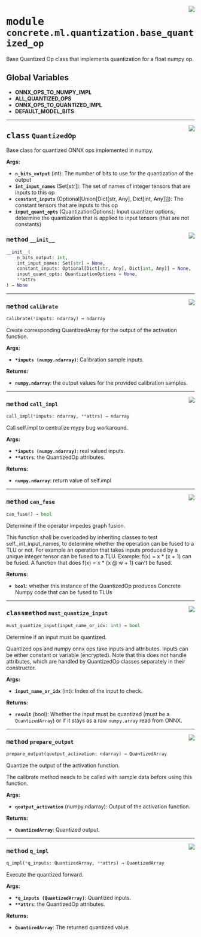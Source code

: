 <!-- markdownlint-disable -->

<a href="https://github.com/zama-ai/concrete-ml-internal/tree/main/src/concrete/ml/quantization/base_quantized_op.py#L0"><img align="right" style="float:right;" src="https://img.shields.io/badge/-source-cccccc?style=flat-square"></a>

# <kbd>module</kbd> `concrete.ml.quantization.base_quantized_op`

Base Quantized Op class that implements quantization for a float numpy op.

## **Global Variables**

- **ONNX_OPS_TO_NUMPY_IMPL**
- **ALL_QUANTIZED_OPS**
- **ONNX_OPS_TO_QUANTIZED_IMPL**
- **DEFAULT_MODEL_BITS**

______________________________________________________________________

<a href="https://github.com/zama-ai/concrete-ml-internal/tree/main/src/concrete/ml/quantization/base_quantized_op.py#L32"><img align="right" style="float:right;" src="https://img.shields.io/badge/-source-cccccc?style=flat-square"></a>

## <kbd>class</kbd> `QuantizedOp`

Base class for quantized ONNX ops implemented in numpy.

**Args:**

- <b>`n_bits_output`</b> (int):  The number of bits to use for the quantization of the output
- <b>`int_input_names`</b> (Set\[str\]):  The set of names of integer tensors that are inputs to this op
- <b>`constant_inputs`</b> (Optional\[Union\[Dict\[str, Any\], Dict\[int, Any\]\]\]):  The constant tensors  that are inputs to this op
- <b>`input_quant_opts`</b> (QuantizationOptions):  Input quantizer options, determine the quantization  that is applied to input tensors (that are not constants)

<a href="https://github.com/zama-ai/concrete-ml-internal/tree/main/src/concrete/ml/quantization/base_quantized_op.py#L74"><img align="right" style="float:right;" src="https://img.shields.io/badge/-source-cccccc?style=flat-square"></a>

### <kbd>method</kbd> `__init__`

```python
__init__(
    n_bits_output: int,
    int_input_names: Set[str] = None,
    constant_inputs: Optional[Dict[str, Any], Dict[int, Any]] = None,
    input_quant_opts: QuantizationOptions = None,
    **attrs
) → None
```

______________________________________________________________________

<a href="https://github.com/zama-ai/concrete-ml-internal/tree/main/src/concrete/ml/quantization/base_quantized_op.py#L374"><img align="right" style="float:right;" src="https://img.shields.io/badge/-source-cccccc?style=flat-square"></a>

### <kbd>method</kbd> `calibrate`

```python
calibrate(*inputs: ndarray) → ndarray
```

Create corresponding QuantizedArray for the output of the activation function.

**Args:**

- <b>`*inputs (numpy.ndarray)`</b>:  Calibration sample inputs.

**Returns:**

- <b>`numpy.ndarray`</b>:  the output values for the provided calibration samples.

______________________________________________________________________

<a href="https://github.com/zama-ai/concrete-ml-internal/tree/main/src/concrete/ml/quantization/base_quantized_op.py#L426"><img align="right" style="float:right;" src="https://img.shields.io/badge/-source-cccccc?style=flat-square"></a>

### <kbd>method</kbd> `call_impl`

```python
call_impl(*inputs: ndarray, **attrs) → ndarray
```

Call self.impl to centralize mypy bug workaround.

**Args:**

- <b>`*inputs (numpy.ndarray)`</b>:  real valued inputs.
- <b>`**attrs`</b>:  the QuantizedOp attributes.

**Returns:**

- <b>`numpy.ndarray`</b>:  return value of self.impl

______________________________________________________________________

<a href="https://github.com/zama-ai/concrete-ml-internal/tree/main/src/concrete/ml/quantization/base_quantized_op.py#L457"><img align="right" style="float:right;" src="https://img.shields.io/badge/-source-cccccc?style=flat-square"></a>

### <kbd>method</kbd> `can_fuse`

```python
can_fuse() → bool
```

Determine if the operator impedes graph fusion.

This function shall be overloaded by inheriting classes to test self.\_int_input_names, to determine whether the operation can be fused to a TLU or not. For example an operation that takes inputs produced by a unique integer tensor can be fused to a TLU. Example: f(x) = x * (x + 1) can be fused. A function that does f(x) = x * (x @ w + 1) can't be fused.

**Returns:**

- <b>`bool`</b>:  whether this instance of the QuantizedOp produces Concrete Numpy code  that can be fused to TLUs

______________________________________________________________________

<a href="https://github.com/zama-ai/concrete-ml-internal/tree/main/src/concrete/ml/quantization/base_quantized_op.py#L208"><img align="right" style="float:right;" src="https://img.shields.io/badge/-source-cccccc?style=flat-square"></a>

### <kbd>classmethod</kbd> `must_quantize_input`

```python
must_quantize_input(input_name_or_idx: int) → bool
```

Determine if an input must be quantized.

Quantized ops and numpy onnx ops take inputs and attributes. Inputs can be either constant or variable (encrypted). Note that this does not handle attributes, which are handled by QuantizedOp classes separately in their constructor.

**Args:**

- <b>`input_name_or_idx`</b> (int):  Index of the input to check.

**Returns:**

- <b>`result`</b> (bool):  Whether the input must be quantized (must be a `QuantizedArray`) or  if it stays as a raw `numpy.array` read from ONNX.

______________________________________________________________________

<a href="https://github.com/zama-ai/concrete-ml-internal/tree/main/src/concrete/ml/quantization/base_quantized_op.py#L399"><img align="right" style="float:right;" src="https://img.shields.io/badge/-source-cccccc?style=flat-square"></a>

### <kbd>method</kbd> `prepare_output`

```python
prepare_output(qoutput_activation: ndarray) → QuantizedArray
```

Quantize the output of the activation function.

The calibrate method needs to be called with sample data before using this function.

**Args:**

- <b>`qoutput_activation`</b> (numpy.ndarray):  Output of the activation function.

**Returns:**

- <b>`QuantizedArray`</b>:  Quantized output.

______________________________________________________________________

<a href="https://github.com/zama-ai/concrete-ml-internal/tree/main/src/concrete/ml/quantization/base_quantized_op.py#L229"><img align="right" style="float:right;" src="https://img.shields.io/badge/-source-cccccc?style=flat-square"></a>

### <kbd>method</kbd> `q_impl`

```python
q_impl(*q_inputs: QuantizedArray, **attrs) → QuantizedArray
```

Execute the quantized forward.

**Args:**

- <b>`*q_inputs (QuantizedArray)`</b>:  Quantized inputs.
- <b>`**attrs`</b>:  the QuantizedOp attributes.

**Returns:**

- <b>`QuantizedArray`</b>:  The returned quantized value.
